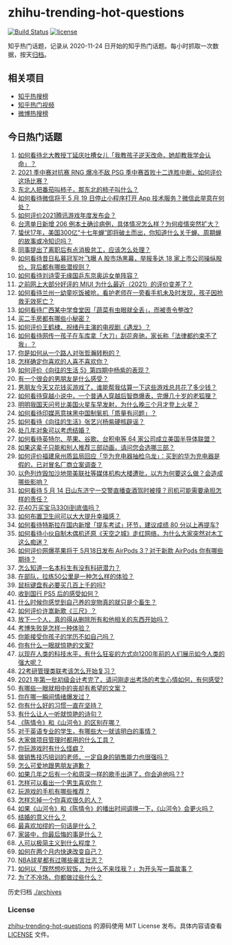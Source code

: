# zhihu-trending-hot-questions

[![Build Status](https://github.com/justjavac/zhihu-trending-hot-questions/workflows/ci/badge.svg?branch=master)](https://github.com/justjavac/zhihu-trending-hot-questions/actions)
[![license](https://img.shields.io/github/license/justjavac/zhihu-trending-hot-questions)](https://github.com/justjavac/zhihu-trending-hot-questions/blob/master/LICENSE)

知乎热门话题，记录从 2020-11-24 日开始的知乎热门话题。每小时抓取一次数据，按天[归档](./archives)。

## 相关项目

- [知乎热搜榜](https://github.com/justjavac/zhihu-trending-top-search)
- [知乎热门视频](https://github.com/justjavac/zhihu-trending-hot-video)
- [微博热搜榜](https://github.com/justjavac/weibo-trending-hot-search)

## 今日热门话题

<!-- BEGIN -->
<!-- 最后更新时间 Mon May 17 2021 10:05:11 GMT+0800 (China Standard Time) -->

1. [如何看待北大教授丁延庆吐槽女儿「我教孩子逆天改命，她却教我学会认命」？](https://www.zhihu.com/question/459213529)
2. [2021 季中赛对抗赛 RNG 爆冷不敌 PSG
   季中赛首败十二连胜中断，如何评价这场比赛？](https://www.zhihu.com/question/459807055)
3. [东北人把番茄叫柿子，那东北的柿子叫什么？](https://www.zhihu.com/question/459057274)
4. [如何看待微信将于 5 月 19 日停止小程序打开 App
   技术服务？微信此举意在何处？](https://www.zhihu.com/question/459459278)
5. [如何评价2021腾讯游戏年度发布会？](https://www.zhihu.com/question/459484973)
6. [台湾单日新增 206
   例本土确诊病例，具体情况怎么样？为何疫情突然扩大？](https://www.zhihu.com/question/459736953)
7. [蛰伏17年，美国300亿“十七年蝉”即将破土而出，你知道什么关于蝉、周期蝉的故事或冷知识吗？](https://www.zhihu.com/question/459355817)
8. [同事提出了离职后有点消极怠工，应该怎么处理？](https://www.zhihu.com/question/434114178)
9. [如何看待昔日私募冠军叶飞曝 A 股市场黑幕，举报多达 18
   家上市公司操纵股价，背后都有哪些潜规则？](https://www.zhihu.com/question/459558051)
10. [如何看待刘诗雯无缘国乒东京奥运女单阵容？](https://www.zhihu.com/question/459710437)
11. [之前网上大部分好评的 MIUI
    为什么最近（2021）的评价变差了？](https://www.zhihu.com/question/452169697)
12. [如何看待兰州一幼童吃饭被呛，看护老师在一旁看手机未及时发现，孩子因抢救无效死亡？](https://www.zhihu.com/question/459515468)
13. [如何看待广西某中学食堂因「蔬菜有虫眼就全丢」，而被责令整改?](https://www.zhihu.com/question/459462929)
14. [买二手房都有哪些小秘密？](https://www.zhihu.com/question/391535547)
15. [如何评价王鹤棣、祝绪丹主演的电视剧《遇龙》？](https://www.zhihu.com/question/458182505)
16. [如何看待网传一孩子在车库拿「大刀」刮花奔驰，家长称「法律都约束不了我」？](https://www.zhihu.com/question/459405484)
17. [你是如何从一个路人对张哲瀚转粉的？](https://www.zhihu.com/question/458888109)
18. [怎样确定你喜欢的人喜不喜欢你？](https://www.zhihu.com/question/455730126)
19. [如何评价《向往的生活 5》第四期中杨紫的表现？](https://www.zhihu.com/question/459467558)
20. [有一个很会的男朋友是什么感受？](https://www.zhihu.com/question/391872560)
21. [男朋友今天又花钱买游戏了，谁能帮我估算一下这些游戏总共花了多少钱？](https://www.zhihu.com/question/453441147)
22. [如何看待穿越小说中，一个普通人穿越后智商爆表，完爆几十岁的老狐狸？](https://www.zhihu.com/question/376857581)
23. [明明我国天问号比美国火星车早发射，为什么晚三个月才登上火星？](https://www.zhihu.com/question/445286711)
24. [如何看待印媒恶意抹黑中国制氧机「质量有问题」？](https://www.zhihu.com/question/459700129)
25. [如何看待《向往的生活》张艺兴杨紫硬核辟谣？](https://www.zhihu.com/question/459521803)
26. [处几年对象可以考虑结婚？](https://www.zhihu.com/question/450899653)
27. [如何看待英特尔、苹果、谷歌、台积电等 64
    家公司成立美国半导体联盟？](https://www.zhihu.com/question/459482645)
28. [如果这辈子只能和别人推荐三部动画，请问您会选哪三部？](https://www.zhihu.com/question/459632635)
29. [如何评价福建泉州质监局回应「华为充电器抽检乌龙」：买到的华为充电器是假的，已对冒名厂商立案调查？](https://www.zhihu.com/question/459575426)
30. [以色列炸毁加沙地带美联社等媒体机构大楼遭批，以方为何要这么做？会造成哪些影响？](https://www.zhihu.com/question/459696493)
31. [如何看待 5 月 14
    日山东济宁一交警直播查酒驾时被撞？司机可能需要承担怎样的责任？](https://www.zhihu.com/question/459588410)
32. [花40万买宝马330li到底值吗？](https://www.zhihu.com/question/459431704)
33. [如何布置卫生间可以大大提升幸福感？](https://www.zhihu.com/question/453988104)
34. [如何看待特斯拉在国内新增「提车考试」环节，建议成绩 80
    分以上再提车?](https://www.zhihu.com/question/459595338)
35. [如何看待小伙自制木偶机还原《天空之城》走红网络，为什么大家突然对木工这么痴迷？](https://www.zhihu.com/question/459454868)
36. [如何评价网爆苹果将于 5月18日发布 AirPods 3？对于新款 AirPods
    你有哪些期待？](https://www.zhihu.com/question/459436442)
37. [怎么知道一名本科生有没有科研潜力？](https://www.zhihu.com/question/458786106)
38. [在部队，拉练50公里是一种怎么样的体验？](https://www.zhihu.com/question/47872589)
39. [鼠标键盘有必要买几百上千的吗?](https://www.zhihu.com/question/459346809)
40. [收到国行 PS5 后的感受如何？](https://www.zhihu.com/question/459171541)
41. [什么时候你感觉到自己养的宠物真的就只是个畜生？](https://www.zhihu.com/question/344278401)
42. [如何评价许嵩新歌《三尺》？](https://www.zhihu.com/question/459309963)
43. [放下一个人，真的得从删除所有和他相关的东西开始吗？](https://www.zhihu.com/question/453283848)
44. [考博失败是怎样一种体验？](https://www.zhihu.com/question/55449969)
45. [你能接受你孩子的学历不如自己吗？](https://www.zhihu.com/question/458655662)
46. [你有什么一眼就惊艳的文案?](https://www.zhihu.com/question/384142344)
47. [以现在人类的科技水平，有什么狂妄的方式向1200年前的人们展示如今人类的强大呢？](https://www.zhihu.com/question/456628031)
48. [22考研管理类联考该怎么开始复习？](https://www.zhihu.com/question/428880602)
49. [2021
    年第一批初级会计考完了，请问刚走出考场的考生心情如何，有何感受?](https://www.zhihu.com/question/459532575)
50. [有哪些一眼就相中的丧却有希望的文案？](https://www.zhihu.com/question/451987862)
51. [你在哪一瞬间情绪爆发过？](https://www.zhihu.com/question/267660074)
52. [你有什么好的习惯一直在坚持？](https://www.zhihu.com/question/435012841)
53. [有什么让人一听就惊艳的诗句？](https://www.zhihu.com/question/457061535)
54. [《陈情令》和《山河令》的区别在哪？](https://www.zhihu.com/question/452003910)
55. [对于英语专业的学生，有哪些大一就该明白的事情？](https://www.zhihu.com/question/420512758)
56. [大家做项目管理时都用的什么工具？](https://www.zhihu.com/question/38813402)
57. [你玩游戏时有什么怪癖？](https://www.zhihu.com/question/36169913)
58. [做销售技巧培训的老师，一定自身的销售能力也很强吗？](https://www.zhihu.com/question/456460921)
59. [怎么可爱地跟男朋友道歉？](https://www.zhihu.com/question/383772587)
60. [如果几年之后有一个和周深一样的歌手出道了，你会追他吗？?](https://www.zhihu.com/question/459686681)
61. [怎样可以看出一个男生喜欢你？](https://www.zhihu.com/question/457257289)
62. [玩游戏的手机有哪些推荐？](https://www.zhihu.com/question/286463136)
63. [怎样忘掉一个你喜欢很久的人？](https://www.zhihu.com/question/456852121)
64. [如果《山河令》和《陈情令》的播出时间调换一下，《山河令》会更火吗？](https://www.zhihu.com/question/459250772)
65. [结婚的意义什么？](https://www.zhihu.com/question/458425888)
66. [最喜欢加缪的一句话是什么？](https://www.zhihu.com/question/318208674)
67. [家装中，你最后悔的事是什么？](https://www.zhihu.com/question/56054068)
68. [人可以极简主义到什么程度？](https://www.zhihu.com/question/313020218)
69. [如何在两个月内快速改变自己？](https://www.zhihu.com/question/451986493)
70. [NBA球星都有过哪些豪言壮志？](https://www.zhihu.com/question/459318880)
71. [如何以「既然想吃软饭，为什么不来找我？」为开头写一篇故事？](https://www.zhihu.com/question/454056791)
72. [为了不冷场，你都做过些什么？](https://www.zhihu.com/question/458658699)

<!-- END -->

历史归档 [./archives](./archives)

### License

[zhihu-trending-hot-questions](https://github.com/justjavac/zhihu-trending-hot-questions)
的源码使用 MIT License 发布。具体内容请查看 [LICENSE](./LICENSE) 文件。
